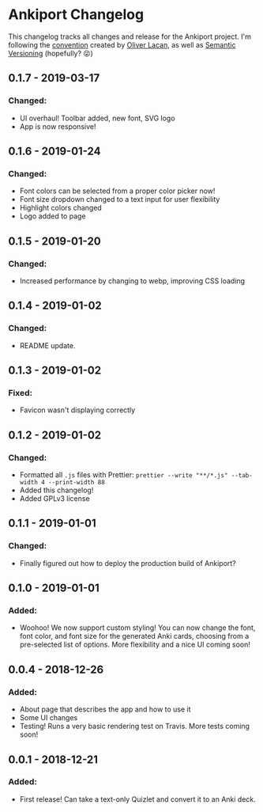 # Ankiport Changelog

This changelog tracks all changes and release for the Ankiport project. I'm following the [convention](https://keepachangelog.com/en/1.0.0/) created by [Oliver Lacan](https://olivierlacan.com/), as well as [Semantic Versioning](https://semver.org/spec/v2.0.0.html) (hopefully? 😜)

## 0.1.7 - 2019-03-17

### Changed:

-   UI overhaul! Toolbar added, new font, SVG logo
-   App is now responsive!

## 0.1.6 - 2019-01-24

### Changed:

-   Font colors can be selected from a proper color picker now!
-   Font size dropdown changed to a text input for user flexibility
-   Highlight colors changed
-   Logo added to page

## 0.1.5 - 2019-01-20

### Changed:

-   Increased performance by changing to webp, improving CSS loading

## 0.1.4 - 2019-01-02

### Changed:

-   README update.

## 0.1.3 - 2019-01-02

### Fixed:

-   Favicon wasn't displaying correctly

## 0.1.2 - 2019-01-02

### Changed:

-   Formatted all `.js` files with Prettier: `prettier --write "**/*.js" --tab-width 4 --print-width 88`
-   Added this changelog!
-   Added GPLv3 license

## 0.1.1 - 2019-01-01

### Changed:

-   Finally figured out how to deploy the production build of Ankiport?

## 0.1.0 - 2019-01-01

### Added:

-   Woohoo! We now support custom styling! You can now change the font, font color, and font size for the generated Anki cards, choosing from a pre-selected list of options. More flexibility and a nice UI coming soon!

## 0.0.4 - 2018-12-26

### Added:

-   About page that describes the app and how to use it
-   Some UI changes
-   Testing! Runs a very basic rendering test on Travis. More tests coming soon!

## 0.0.1 - 2018-12-21

### Added:

-   First release! Can take a text-only Quizlet and convert it to an Anki deck.
